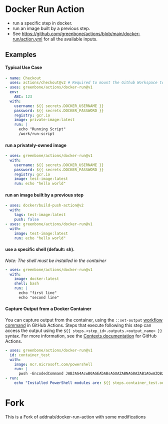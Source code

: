# Docker Run Action

- run a specific step in docker.
- run an image built by a previous step.
- See https://github.com/greenbone/actions/blob/main/docker-run/action.yml for all the available inputs.

## Examples

#### Typical Use Case

```yaml
- name: Checkout
  uses: actions/checkout@v2 # Required to mount the Github Workspace to a volume 
- uses: greenbone/actions/docker-run@v1
  env:
    ABC: 123
  with:
    username: ${{ secrets.DOCKER_USERNAME }}
    password: ${{ secrets.DOCKER_PASSWORD }}
    registry: gcr.io
    image: private-image:latest
    run: |
      echo "Running Script"
      /work/run-script
```

#### run a privately-owned image

```yaml
- uses: greenbone/actions/docker-run@v1
  with:
    username: ${{ secrets.DOCKER_USERNAME }}
    password: ${{ secrets.DOCKER_PASSWORD }}
    registry: gcr.io
    image: test-image:latest
    run: echo "hello world"
```

#### run an image built by a previous step

```yaml
- uses: docker/build-push-action@v2
  with:
    tags: test-image:latest
    push: false
- uses: greenbone/actions/docker-run@v1
  with:
    image: test-image:latest
    run: echo "hello world"
```

#### use a specific shell (default: sh).

*Note: The shell must be installed in the container*

```yaml
- uses: greenbone/actions/docker-run@v1
  with:
    image: docker:latest
    shell: bash
    run: |
      echo "first line"
      echo "second line"
```

#### Capture Output from a Docker Container

You can capture output from the container, using
the `::set-output` [workflow command](https://docs.github.com/en/actions/learn-github-actions/workflow-commands-for-github-actions)
in GitHub Actions. Steps that execute following this step can access the output using
the `${{ steps.<step_id>.outputs.<output_name> }}` syntax. For more information, see
the [Contexts documentation](https://docs.github.com/en/actions/learn-github-actions/contexts) for GitHub Actions.

```yaml
- uses: greenbone/actions/docker-run@v1
  id: container_test
  with:
    image: mcr.microsoft.com/powershell
    run: |
      pwsh -EncodedCommand JABJAG4AcwB0AGEAbABsAGUAZABNAG8AZAB1AGwAZQBzACAAPQAgACgARwBlAHQALQBNAG8AZAB1AGwAZQAgAC0ATABpAHMAdABBAHYAYQBpAGwAYQBiAGwAZQApAC4ATgBhAG0AZQAgAC0AagBvAGkAbgAgACcALAAnAAoAJwA6ADoAcwBlAHQALQBvAHUAdABwAHUAdAAgAG4AYQBtAGUAPQBjAG8AbgB0AGEAaQBuAGUAcgBfAG8AdQB0AHAAdQB0ADoAOgB7ADAAfQAnACAALQBmACAAJABJAG4AcwB0AGEAbABsAGUAZABNAG8AZAB1AGwAZQBzAA==
- run:
    echo "Installed PowerShell modules are: ${{ steps.container_test.outputs.container_output }}"
```

# Fork

This is a Fork of addnab/docker-run-action with some modifications
